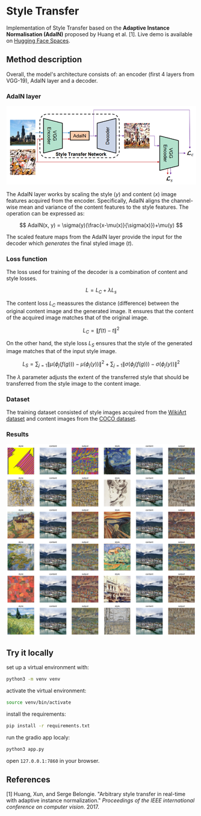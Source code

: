 # Style Transfer
Implementation of Style Transfer based on the **Adaptive Instance Normalisation (AdaIN)** proposed by Huang et al. [1]. Live demo is available on [Hugging Face Spaces](https://kuko6-style-transfer.hf.space).

## Method description
Overall, the model's architecture consists of: an encoder (first 4 layers from VGG-19), AdaIN layer and a decoder.

### AdaIN layer 
![Untitled](imgs/Untitled%202.png)

The AdaIN layer works by scaling the style ($y$) and content ($x$) image features acquired from the encoder. Specifically, AdaIN aligns the channel-wise mean and variance of the content features to the style features. The operation can be expressed as:

$$
AdaIN(x, y) = \sigma(y)(\frac{x-\mu(x)}{\sigma(x)})+\mu(y)
$$

The scaled feature maps from the AdaIN layer provide the input for the decoder which *generates* the final styled image ($t$).

### Loss function
The loss used for training of the decoder is a combination of content and style losses.

$$
L=L_C+\lambda L_s
$$

The content loss $L_C$ meassures the distance (difference) between the original content image and the generated image. It ensures that the content of the acquired image matches that of the original image. 
<!-- $L_C$ is defined as mean squared error (MSE) between the features of the generated image and the scaled features from the AdaIN operation (which represents the original content). -->

$$
L_{C} = \left\| f(t) - t \right\|^2
$$

On the other hand, the style loss $L_S$ ensures that the style of the generated image matches that of the input style image. 
<!-- It is computed as a sum of the distances of the mean values and the standard deviations of the outputs from the individual layers of the encoder.  -->

$$
L_{S} = \sum_{j=1} \left\| \mu(\phi_j(f(g))) - \mu(\phi_j(y)) \right\|^2 + \sum_{j=1} \left\| \sigma(\phi_j(f(g))) - \sigma(\phi_j(y)) \right\|^2
$$

The $\lambda$ parameter adjusts the extent of the transferred style that should be transferred from the style image to the content image.

<!-- ![training graphs](imgs/training_graphs.png)

Evolution of the loss during training. -->

### Dataset
The training dataset consisted of style images acquired from the [WikiArt dataset](https://www.kaggle.com/competitions/painter-by-numbers/data) and content images from the [COCO dataset](https://cocodataset.org/#download).

### Results
![Untitled](imgs/Untitled%203.png)

<!-- ![Untitled](imgs/Untitled%206.png) -->

## Try it locally
set up a virtual environment with:
```sh
python3 -m venv venv
```

activate the virtual environment:
```sh
source venv/bin/activate
```

install the requirements:
```sh
pip install -r requirements.txt
```

run the gradio app localy:
```sh
python3 app.py
```

open `127.0.0.1:7860` in your browser.

## References

[1] Huang, Xun, and Serge Belongie. "Arbitrary style transfer in real-time with adaptive instance normalization." *Proceedings of the IEEE international conference on computer vision*. 2017.